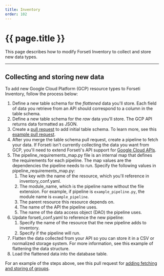 ```yaml
---
title: Inventory
order: 102
---
```


# {{ page.title }}

This page describes how to modify Forseti Inventory to collect and store new
data types.

---

## Collecting and storing new data

To add new Google Cloud Platform (GCP) resource types to Forseti Inventory,
follow the process below:

1. Define a new table schema for the *flattened* data you'll store. Each field
    of data you retrieve from an API should correspond to a column in the table
    schema.
1. Define a new table schema for the *raw* data you'll store. The GCP API
    returns data formatted as JSON.
1. Create a
    [pull request](https://help.github.com/articles/creating-a-pull-request/) to add
    initial table schema. To learn more, see this
    [example pull request](https://github.com/GoogleCloudPlatform/forseti-security/pull/159).
1. After you merge the table schema pull request, create a
    pipeline to fetch your data. If Forseti isn't currently collecting the data you
    want from GCP, you'll need to extend Forseti's API support for
    [Google Cloud APIs](https://cloud.google.com/apis/docs/overview).
1. The pipeline_requirements_map.py file is an internal map that defines
    the requirements for each pipeline. The map values are the dependencies
    the pipeline needs to run. Specify the following values in
    pipeline_requirements_map.py:
    1. The key with the name of the resource, which you'll reference in
        inventory_conf.yaml.
    1. The module_name, which is the pipeline name without the file
        extension. For example, if pipeline is `example_pipeline.py`, the
        module name is `example_pipeline`.
    1. The parent resource this resource depends on.
    1. The name of the API the pipeline uses.
    1. The name of the data access object (DAO) the pipeline uses.
1. Update forseti_conf.yaml to reference the new pipeline:
    1. Specify the name of the resource that the new pipeline adds to
        inventory.
    1. Specify if the pipeline will run.
1. Flatten the data collected from your API so you can store it in a CSV or
    normalized storage system. For more information, see this example of
    flattening the data structure.
1. Load the flattened data into the database table.

For an example of the steps above, see this pull request for
[adding fetching and storing of groups](https://github.com/GoogleCloudPlatform/forseti-security/pull/165).
